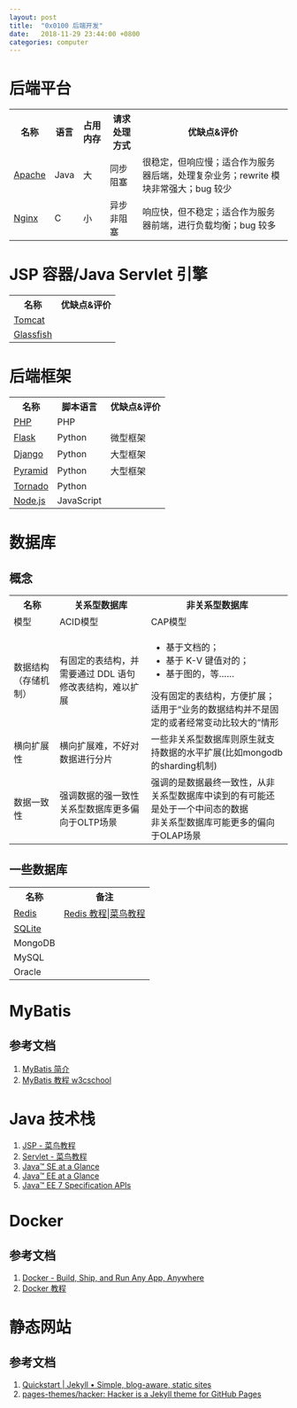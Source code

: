 ```yaml
---
layout: post
title:  "0x0100 后端开发"
date:   2018-11-29 23:44:00 +0800
categories: computer
---
```


# 后端平台

<table>
  <tr>
    <th>名称</th>
    <th>语言</th>
    <th>占用内存</th>
    <th>请求处理方式</th>
    <th>优缺点&评价</th>
  </tr>
  <tr>
    <td><a href="http://httpd.apache.org/">Apache</a></td>
    <td>Java</td>
    <td>大</td>
    <td>同步阻塞</td>
    <td>很稳定，但响应慢；适合作为服务器后端，处理复杂业务；rewrite 模块非常强大；bug 较少</td>
  </tr>
  <tr>
    <td><a href="http://nginx.org/">Nginx</a></td>
    <td>C</td>
    <td>小</td>
    <td>异步非阻塞</td>
    <td>响应快，但不稳定；适合作为服务器前端，进行负载均衡；bug 较多</td>
  </tr>
</table>

# JSP 容器/Java Servlet 引擎

<table>
  <tr>
    <th>名称</th>
    <th>优缺点&评价</th>
  </tr>
  <tr>
    <td><a href="http://tomcat.apache.org/">Tomcat</a></td>
    <td></td>
  </tr>
  <tr>
    <td><a href="https://javaee.github.io/glassfish/">Glassfish</a></td>
    <td></td>
  </tr>
</table>

# 后端框架

<table>
  <tr>
    <th>名称</th>
    <th>脚本语言</th>
    <th>优缺点&评价</th>
  </tr>
  <tr>
    <td><a href="http://php.net/">PHP</a></td>
    <td>PHP</td>
    <td></td>
  </tr>
  <tr>
    <td><a href="http://flask.pocoo.org/">Flask</a></td>
    <td>Python</td>
    <td>微型框架</td>
  </tr>
  <tr>
    <td><a href="https://www.djangoproject.com/">Django</a></td>
    <td>Python</td>
    <td>大型框架</td>
  </tr>
  <tr>
    <td><a href="https://trypyramid.com/">Pyramid</a></td>
    <td>Python</td>
    <td>大型框架</td>
  </tr>
  <tr>
    <td><a href="https://www.tornadoweb.org/">Tornado</a></td>
    <td>Python</td>
    <td></td>
  </tr>
  <tr>
    <td><a href="https://nodejs.org/">Node.js</a></td>
    <td>JavaScript</td>
    <td></td>
  </tr>
</table>

# 数据库

## 概念

<table>
  <tr>
    <th>名称</th>
    <th>关系型数据库</th>
    <th>非关系型数据库</th>
  </tr>
  <tr>
    <td>模型</td>
    <td>ACID模型</td>
    <td>CAP模型</td>
  </tr>
  <tr>
    <td>数据结构（存储机制）</td>
    <td>有固定的表结构，并需要通过 DDL 语句修改表结构，难以扩展</td>
    <td>
      <ul>
        <li>基于文档的；</li>
        <li>基于 K-V 键值对的；</li>
        <li>基于图的，等……</li>
      </ul>
      没有固定的表结构，方便扩展；适用于“业务的数据结构并不是固定的或者经常变动比较大的”情形
    </td>
  </tr>
  <tr>
    <td>横向扩展性</td>
    <td>横向扩展难，不好对数据进行分片</td>
    <td>一些非关系型数据库则原生就支持数据的水平扩展(比如mongodb的sharding机制)</td>
  </tr>
  <tr>
    <td>数据一致性</td>
    <td>强调数据的强一致性<br>关系型数据库更多偏向于OLTP场景</td>
    <td>强调的是数据最终一致性，从非关系型数据库中读到的有可能还是处于一个中间态的数据<br>非关系型数据库可能更多的偏向于OLAP场景</td>
  </tr>
</table>

## 一些数据库

<table>
  <tr>
    <th>名称</th>
    <th>备注</th>
  </tr>
  <tr>
    <td><a href="https://redis.io/">Redis</a></td>
    <td><a href="http://www.runoob.com/redis/redis-tutorial.html">Redis 教程|菜鸟教程</a></td>
  </tr>
  <tr>
    <td><a href="https://www.sqlite.org/">SQLite</a></td>
    <td></td>
  </tr>
  <tr>
    <td>MongoDB</td>
    <td></td>
  </tr>
  <tr>
    <td>MySQL</td>
    <td></td>
  </tr>
  <tr>
    <td>Oracle</td>
    <td></td>
  </tr>
</table>

# MyBatis

## 参考文档

1. [MyBatis 简介](http://www.mybatis.org/mybatis-3/zh/index.html)
2. [MyBatis 教程 w3cschool](https://www.w3cschool.cn/mybatis/)

# Java 技术栈

1. [JSP - 菜鸟教程](http://www.runoob.com/jsp/jsp-tutorial.html)
2. [Servlet - 菜鸟教程](http://www.runoob.com/servlet/servlet-tutorial.html)
3. [Java™ SE at a Glance](http://www.oracle.com/technetwork/java/javase/overview/index.html)
3. [Java™ EE at a Glance](http://www.oracle.com/technetwork/java/javaee/overview/index.html)
4. [Java™ EE 7 Specification APIs](https://docs.oracle.com/javaee/7/api/)

# Docker

## 参考文档

1. [Docker - Build, Ship, and Run Any App, Anywhere](https://www.docker.com/)
2. [Docker 教程](http://www.runoob.com/docker/docker-tutorial.html)

# 静态网站

## 参考文档

1. [Quickstart | Jekyll • Simple, blog-aware, static sites](https://jekyllrb.com/docs/)
2. [pages-themes/hacker: Hacker is a Jekyll theme for GitHub Pages](https://github.com/pages-themes/hacker)
